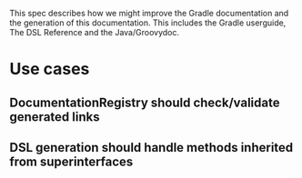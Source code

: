 This spec describes how we might improve the Gradle documentation and the generation of this documentation. 
This includes the Gradle userguide, The DSL Reference and the Java/Groovydoc.

# Use cases

## DocumentationRegistry should check/validate generated links 

## DSL generation should handle methods inherited from superinterfaces